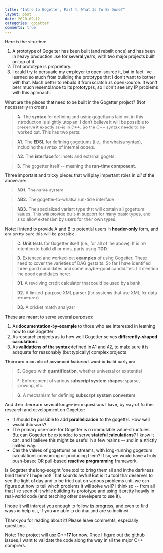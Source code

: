 ```yaml
---
title: "Intro to Gogetter, Part 4: What Is To Be Done?"
layout: post
date: 2020-09-12
categories: gogetter 
comments: true
---
```


Here is the situation:

1. A prototype of Gogetter has been built (and rebuilt once) and has been in heavy production use for several years, with two major projects built on top of it.
2. That prototype is proprietary.
3. I could try to persuade my employer to open-source it, but in fact I've learned so much from building the prototype that I don't want to bother with that. Much better to rebuild it from scratch as open-source. It won't bear much resemblance to its prototypes, so I don't see any IP problems with this approach.

What are the pieces that need to be built in the Gogetter project? (Not necessarily in order.)
<!--more-->

> __A.__ The __syntax__ for defining and using gogettums laid out in this Introduction is slightly utopian. I don't believe it will be possible to preserve it exactly as-is in C++. So the C++ syntax needs to be worked out. This has two parts:

> __A1.__ The __EDSL__ for defining gogettums (i.e., the whatsa syntax), including the syntax of internal gogets.

> __A2.__ The __interface__ for insets and external gogets.

> __B.__ The gogetter itself -- meaning the __run-time component__. 

Three important and tricky pieces that will play important roles in *all* of the above are:

> __AB1.__ The name system

> __AB2.__ The gogetter-to-whatsa run-time interface 

> __AB3.__ The specialized variant type that will contain all gogettum values. This will provide built-in support for many basic types, and also allow extension by users for their own types.

Note: I intend to provide A and B to potential users in __header-only__ form, and am pretty sure this will be possible.

> __C.__ __Unit tests__ for Gogetter itself (i.e., for all of the above). It is my intention to build all or most parts using __TDD__.

> __D.__ Extended and worked-out __examples__ of using Gogetter. These need to cover the varieties of DAG gestalts. So far I have identified three good candidates and some maybe-good candidates. I'll mention the good candidates here:

> __D1.__ A revolving credit calculator that could be used by a bank

> __D2.__ A limited-purpose XML parser (for systems that use XML for data structures)

> __D3.__ A cricket match analyzer

These are meant to serve several purposes:
                
1. As __documentation-by-example__ to those who are interested in learning how to use Gogetter
2. As research projects as to how well Gogetter serves __differently-shaped calculations__
3. As __validations of the syntax__ defined in A1 and A2, to make sure it is adequate for reasonably (but typically) complex projects

There are a couple of advanced features I want to build early on:

> __E.__ Gogets with __quantification__, whether universal or existential

> __F.__ Enforcement of various __subscript system shapes__: sparse, growing, etc.

> __G.__ A mechanism for defining __subscript system converters__

And then there are several longer-term questions I have, by way of further research and development on Gogetter:

* It should be possible to add __parallelization__ to the gogetter. How well would this work?
* The primary use-case for Gogetter is on immutable value-structures. But can Gogetter be extended to serve __stateful calculations__? I know it can, and I believe this might be useful in a few realms -- and in a strictly limited way.
* Can the values of gogettums be streams, with long-running gogettum calculations consuming or producing them? If so, we would have a truly push-based OR pull-based __reactive programming__ framework.

Is Gogetter the long-sought 'one tool to bring them all and in the darkness bind them'? I hope not! That sounds awful! But is it a tool that deserves to see the light of day and to be tried out on various problems until we can figure out how to tell which problems it will solve well? I think so -- from all that I've seen of it while building its prototype and using it pretty heavily in real-world code (and teaching other developers to use it).

I hope it will interest you enough to follow its progress, and even to find ways to help out, if you are able to do that and are so inclined.

Thank you for reading about it! Please leave comments, especially questions.

Note: The project will use __C++17__ for now. Once I figure out the github issues, I want to validate the code along the way in all the major C++ compilers.
